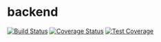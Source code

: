# backend
[![Build Status](https://travis-ci.org/MosesNwaeze/backend.svg?branch=master)](https://travis-ci.org/MosesNwaeze/backend)       [![Coverage Status](https://coveralls.io/repos/github/MosesNwaeze/backend/badge.svg?branch=master)](https://coveralls.io/github/MosesNwaeze/backend?branch=master)     [![Test Coverage](https://api.codeclimate.com/v1/badges/f2711587bce2bfe8b1a2/test_coverage)](https://codeclimate.com/github/MosesNwaeze/backend/test_coverage)
